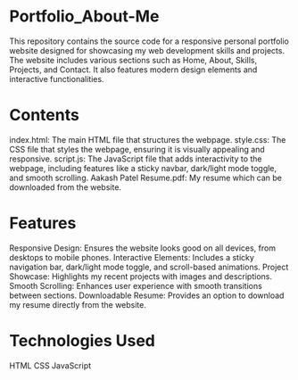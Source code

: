 # Portfolio_About-Me
This repository contains the source code for a responsive personal portfolio website designed for showcasing my web development skills and projects. The website includes various sections such as Home, About, Skills, Projects, and Contact. It also features modern design elements and interactive functionalities.

# Contents
index.html: The main HTML file that structures the webpage.
style.css: The CSS file that styles the webpage, ensuring it is visually appealing and responsive.
script.js: The JavaScript file that adds interactivity to the webpage, including features like a sticky navbar, dark/light mode toggle, and smooth scrolling.
Aakash Patel Resume.pdf: My resume which can be downloaded from the website.
# Features
Responsive Design: Ensures the website looks good on all devices, from desktops to mobile phones.
Interactive Elements: Includes a sticky navigation bar, dark/light mode toggle, and scroll-based animations.
Project Showcase: Highlights my recent projects with images and descriptions.
Smooth Scrolling: Enhances user experience with smooth transitions between sections.
Downloadable Resume: Provides an option to download my resume directly from the website.
# Technologies Used
HTML
CSS
JavaScript
